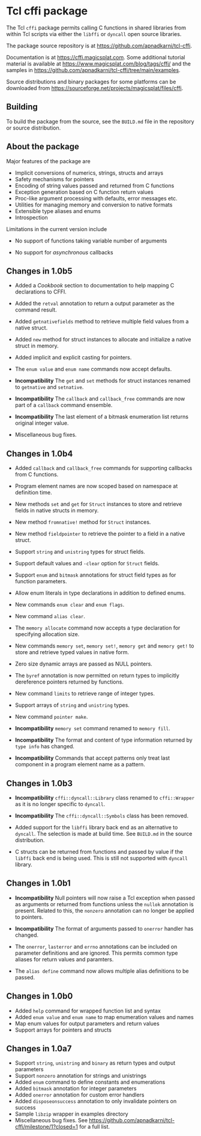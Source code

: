 # Tcl cffi package

The Tcl `cffi` package permits calling C functions in shared libraries from
within Tcl scripts via either the `libffi` or `dyncall` open source libraries.

The package source repository is at https://github.com/apnadkarni/tcl-cffi.

Documentation is at https://cffi.magicsplat.com. Some additional
tutorial material is available at https://www.magicsplat.com/blog/tags/cffi/
and the samples in https://github.com/apnadkarni/tcl-cffi/tree/main/examples.

Source distributions and binary packages for some platforms can be
downloaded from https://sourceforge.net/projects/magicsplat/files/cffi.

## Building

To build the package from the source, see the `BUILD.md` file in the repository
or source distribution.

## About the package

Major features of the package are

- Implicit conversions of numerics, strings, structs and arrays
- Safety mechanisms for pointers
- Encoding of string values passed and returned from C functions
- Exception generation based on C function return values
- Proc-like argument processing with defaults, error messages etc.
- Utilities for managing memory and conversion to native formats
- Extensible type aliases and enums
- Introspection

Limitations in the current version include

- No support of functions taking variable number of arguments

- No support for *asynchronous* callbacks

## Changes in 1.0b5

- Added a *Cookbook* section to documentation to help mapping C declarations
to CFFI.

- Added the `retval` annotation to return a output parameter as the
command result.

- Added `getnativefields` method to retrieve multiple field values from a
native struct.

- Added `new` method for struct instances to allocate and initialize a native
struct in memory.

- Added implicit and explicit casting for pointers.

- The `enum value` and `enum name` commands now accept defaults.

- **Incompatibility** The `get` and `set` methods for struct instances
renamed to `getnative` and `setnative`.

- **Incompatibility** The `callback` and `callback_free` commands are now
part of a `callback` command ensemble.

- **Incompatibility** The last element of a bitmask enumeration list returns original
integer value.

- Miscellaneous bug fixes. 


## Changes in 1.0b4

- Added `callback` and `callback_free` commands for supporting callbacks
from C functions.

- Program element names are now scoped based on namespace at definition time.

- New methods `set` and `get` for `Struct` instances to store and retrieve
fields in native structs in memory.

- New method `fromnative!` method for `Struct` instances.

- New method `fieldpointer` to retrieve the pointer to a field in a
native struct.

- Support `string` and `unistring` types for struct fields.

- Support default values and `-clear` option for `Struct` fields.

- Support `enum` and `bitmask` annotations for struct field types as for
function parameters.

- Allow enum literals in type declarations in addition to defined enums.

- New commands `enum clear` and `enum flags`.

- New command `alias clear`.

- The `memory allocate` command now accepts a type declaration for specifying
allocation size.

- New commands `memory set`, `memory set!`, `memory get` and `memory get!` 
to store and retrieve typed values in native form.

- Zero size dynamic arrays are passed as NULL pointers.

- The `byref` annotation is now permitted on return types to implicitly
dereference pointers returned by functions.

- New command `limits` to retrieve range of integer types.

- Support arrays of `string` and `unistring` types.

- New command `pointer make`.

- **Incompatibility** `memory set` command renamed to `memory fill`.

- **Incompatibility** The format and content of type information returned by
`type info` has changed.

- **Incompatibility** Commands that accept patterns only treat last component
in a program element name as a pattern.

## Changes in 1.0b3

- **Incompatibility** `cffi::dyncall::Library` class renamed to 
`cffi::Wrapper` as it is no longer specific to `dyncall`.

- **Incompatibility** The `cffi::dyncall::Symbols` class has been removed.

- Added support for the `libffi` library back end as an alternative to `dyncall`.
The selection is made at build time. See `BUILD.md` in the source distribution.

- C structs can be returned from functions and passed by value if the `libffi`
back end is being used. This is still not supported with `dyncall` library.


## Changes in 1.0b1

- **Incompatibility** Null pointers will now raise a Tcl exception when passed
as arguments or returned from functions unless the `nullok` annotation is present.
Related to this, the `nonzero` annotation can no longer be applied to pointers.

- **Incompatibility** The format of arguments passed to `onerror` handler
has changed.

- The `onerror`, `lasterror` and `errno` annotations can be included on
parameter definitions and are ignored. This permits common type aliases for 
return values and paramters.

- The `alias define` command now allows multiple alias definitions to be passed.

## Changes in 1.0b0

- Added `help` command for wrapped function list and syntax
- Added `enum value` and `enum name` to map enumeration values and names
- Map enum values for output parameters and return values
- Support arrays for pointers and structs

## Changes in 1.0a7

- Support `string`, `unistring` and `binary` as return types and output parameters
- Support `nonzero` annotation for strings and unistrings
- Added `enum` command to define constants and enumerations
- Added `bitmask` annotation for integer parameters
- Added `onerror` annotation for custom error handlers
- Added `disposeonsuccess` annotation to only invalidate pointers on success
- Sample `libzip` wrapper in examples directory
- Miscellaneous bug fixes. See https://github.com/apnadkarni/tcl-cffi/milestone/1?closed=1 for a full list.

